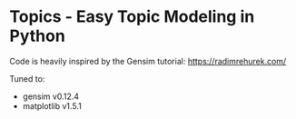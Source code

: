 # Topics - Easy Topic Modeling in Python #

Code is heavily inspired by the Gensim tutorial: https://radimrehurek.com/

Tuned to:
- gensim v0.12.4
- matplotlib v1.5.1 

